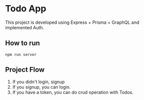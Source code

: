 # Todo App
  This project is developed using Express + Prisma + GraphQL and implemented Auth.
  
## How to run
  ```
  npm run server
  ```

## Project Flow 
  1. If you didn't login, signup
  2. If you signup, you can login.
  3. If you have a token, you can do crud operation with Todos.